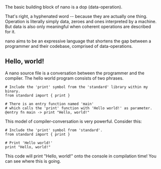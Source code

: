 The basic building block of nano is a dop (data-operation).

That's right, a hyphenated word -- because they are actually one thing. Operation is literally simply data, zeroes and ones interpreted by a machine. But data is also only meaningful when coherent operations are described for it.

nano aims to be an expressive language that shortens the gap between a programmer and their codebase, comprised of data-operations.

## Hello, world!

A nano source file is a conversation between the programmer and the compiler.
The hello world program consists of two phrases.

```nano
# Include the 'print' symbol from the 'standard' library within my binary.
from standard import { print }

# There is an entry function named 'main'
# which calls the 'print' function with 'Hello world!' as parameter.
@entry fn main -> print "Hello, world!"
```

This model of compiler-conversation is very powerful. Consider this:

```nano
# Include the 'print' symbol from 'standard'.
from standard import { print }

# Print 'Hello world!'
print "Hello, world!"
```

This code will print "Hello, world!" onto the console in compilation time! You can see where this is going.
